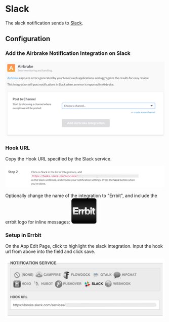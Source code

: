 # Slack

The slack notification sends to [Slack](https://www.slack.com/).

## Configuration

### Add the Airbrake Notification Integration on Slack

![Airbrake Notification](airbrake_notification.png)

### Hook URL

Copy the Hook URL specified by the Slack service.

![Hook URL](hook_url.png)

Optionally change the name of the integration to "Errbit", and include the errbit logo for inline messages: ![Errbit](errbit.png)

### Setup in Errbit

On the App Edit Page, click to highlight the slack integration.
Input the hook url from above into the field and click save.

![Errbit Notification Setup](errbit_notification.png)